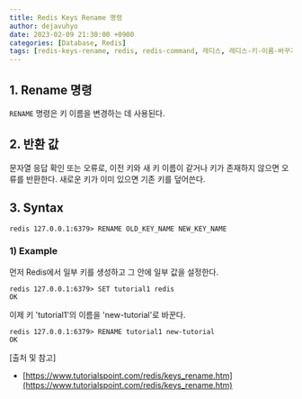 ```yaml
---
title: Redis Keys Rename 명령
author: dejavuhyo
date: 2023-02-09 21:30:00 +0900
categories: [Database, Redis]
tags: [redis-keys-rename, redis, redis-command, 레디스, 레디스-키-이름-바꾸기, 레디스-명령]
---
```


## 1. Rename 명령
`RENAME` 명령은 키 이름을 변경하는 데 사용된다.

## 2. 반환 값
문자열 응답 확인 또는 오류로, 이전 키와 새 키 이름이 같거나 키가 존재하지 않으면 오류를 반환한다. 새로운 키가 이미 있으면 기존 키를 덮어쓴다.

## 3. Syntax

```shell
redis 127.0.0.1:6379> RENAME OLD_KEY_NAME NEW_KEY_NAME 
```

### 1) Example
먼저 Redis에서 일부 키를 생성하고 그 안에 일부 값을 설정한다.

```shell
redis 127.0.0.1:6379> SET tutorial1 redis
OK
```

이제 키 'tutorial1'의 이름을 'new-tutorial'로 바꾼다.

```shell
redis 127.0.0.1:6379> RENAME tutorial1 new-tutorial
OK
```

[출처 및 참고]
* [https://www.tutorialspoint.com/redis/keys_rename.htm](https://www.tutorialspoint.com/redis/keys_rename.htm)
